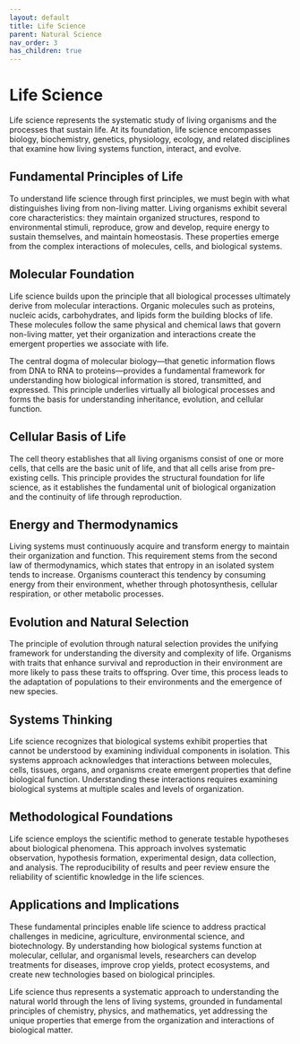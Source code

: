 ```yaml
---
layout: default
title: Life Science
parent: Natural Science
nav_order: 3
has_children: true
---
```


# Life Science

Life science represents the systematic study of living organisms and the processes that sustain life. At its foundation, life science encompasses biology, biochemistry, genetics, physiology, ecology, and related disciplines that examine how living systems function, interact, and evolve.

## Fundamental Principles of Life

To understand life science through first principles, we must begin with what distinguishes living from non-living matter. Living organisms exhibit several core characteristics: they maintain organized structures, respond to environmental stimuli, reproduce, grow and develop, require energy to sustain themselves, and maintain homeostasis. These properties emerge from the complex interactions of molecules, cells, and biological systems.

## Molecular Foundation

Life science builds upon the principle that all biological processes ultimately derive from molecular interactions. Organic molecules such as proteins, nucleic acids, carbohydrates, and lipids form the building blocks of life. These molecules follow the same physical and chemical laws that govern non-living matter, yet their organization and interactions create the emergent properties we associate with life.

The central dogma of molecular biology—that genetic information flows from DNA to RNA to proteins—provides a fundamental framework for understanding how biological information is stored, transmitted, and expressed. This principle underlies virtually all biological processes and forms the basis for understanding inheritance, evolution, and cellular function.

## Cellular Basis of Life

The cell theory establishes that all living organisms consist of one or more cells, that cells are the basic unit of life, and that all cells arise from pre-existing cells. This principle provides the structural foundation for life science, as it establishes the fundamental unit of biological organization and the continuity of life through reproduction.

## Energy and Thermodynamics

Living systems must continuously acquire and transform energy to maintain their organization and function. This requirement stems from the second law of thermodynamics, which states that entropy in an isolated system tends to increase. Organisms counteract this tendency by consuming energy from their environment, whether through photosynthesis, cellular respiration, or other metabolic processes.

## Evolution and Natural Selection

The principle of evolution through natural selection provides the unifying framework for understanding the diversity and complexity of life. Organisms with traits that enhance survival and reproduction in their environment are more likely to pass these traits to offspring. Over time, this process leads to the adaptation of populations to their environments and the emergence of new species.

## Systems Thinking

Life science recognizes that biological systems exhibit properties that cannot be understood by examining individual components in isolation. This systems approach acknowledges that interactions between molecules, cells, tissues, organs, and organisms create emergent properties that define biological function. Understanding these interactions requires examining biological systems at multiple scales and levels of organization.

## Methodological Foundations

Life science employs the scientific method to generate testable hypotheses about biological phenomena. This approach involves systematic observation, hypothesis formation, experimental design, data collection, and analysis. The reproducibility of results and peer review ensure the reliability of scientific knowledge in the life sciences.

## Applications and Implications

These fundamental principles enable life science to address practical challenges in medicine, agriculture, environmental science, and biotechnology. By understanding how biological systems function at molecular, cellular, and organismal levels, researchers can develop treatments for diseases, improve crop yields, protect ecosystems, and create new technologies based on biological principles.

Life science thus represents a systematic approach to understanding the natural world through the lens of living systems, grounded in fundamental principles of chemistry, physics, and mathematics, yet addressing the unique properties that emerge from the organization and interactions of biological matter.

